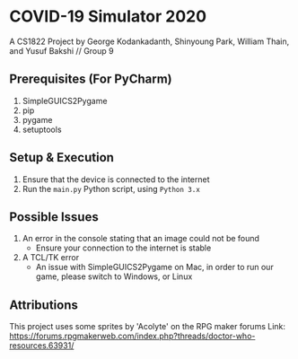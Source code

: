 # COVID-19 Simulator 2020
A CS1822 Project by George Kodankadanth, Shinyoung Park, William Thain, and Yusuf Bakshi // Group 9

## Prerequisites (For PyCharm)
1. SimpleGUICS2Pygame
1. pip
1. pygame
1. setuptools

## Setup & Execution
1. Ensure that the device is connected to the internet
1. Run the ` main.py ` Python script, using ` Python 3.x `

## Possible Issues
1. An error in the console stating that an image could not be found
    * Ensure your connection to the internet is stable
1. A TCL/TK error
    * An issue with SimpleGUICS2Pygame on Mac, in order to run our game, please switch to Windows, or Linux

## Attributions
This project uses some sprites by 'Acolyte' on the RPG maker forums
Link: https://forums.rpgmakerweb.com/index.php?threads/doctor-who-resources.63931/